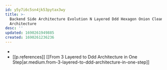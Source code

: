 ```yaml
---
id: y5y7i6c5sn4jk53pytax3wy
title: >-
  Backend Side Architecture Evolution N Layered Ddd Hexagon Onion Clean
  Architecture
desc: ''
updated: 1690261949885
created: 1690261236236
---
```



- 
- [[p.references]] [[From 3 Layered to Ddd Architecture in One Step|ar.medium.from-3-layered-to-ddd-architecture-in-one-step]]